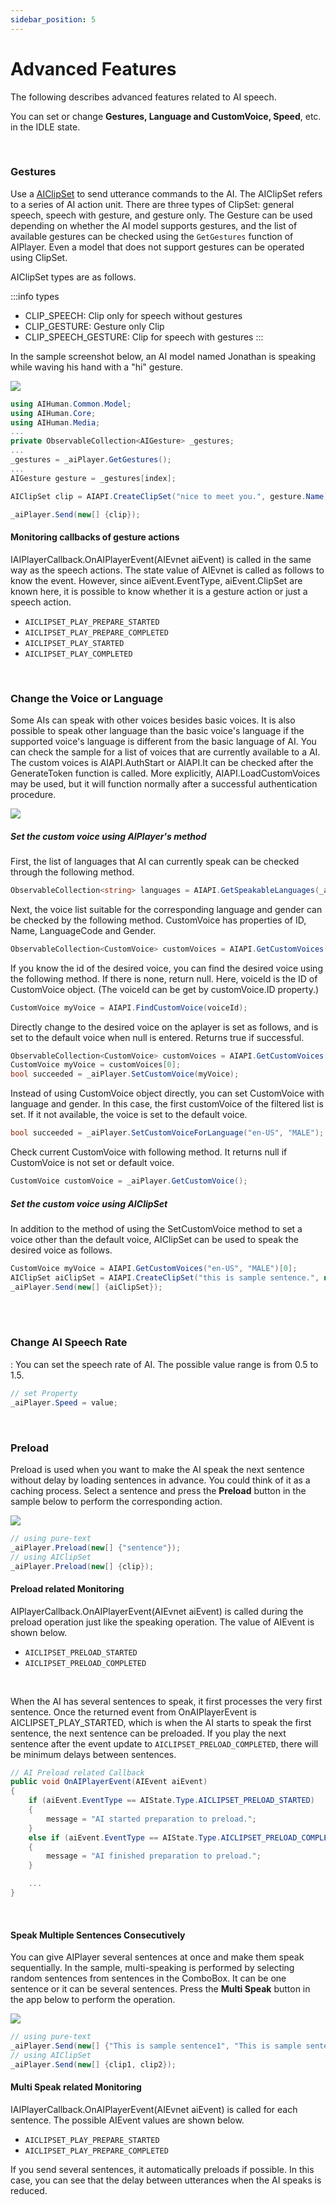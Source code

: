 ```yaml
---
sidebar_position: 5
---
```


# Advanced Features

The following describes advanced features related to AI speech.

You can set or change **Gestures, Language and CustomVoice, Speed**, etc. in the IDLE state.

<br/>

### Gestures

Use a [AIClipSet](../../../aihuman/windows-sdk/apis/aiclipset) to send utterance commands to the AI. The AIClipSet refers to a series of AI action unit. There are three types of ClipSet: general speech, speech with gesture, and gesture only. The Gesture can be used depending on whether the AI model supports gestures, and the list of available gestures can be checked using the `GetGestures` function of AIPlayer. Even a model that does not support gestures can be operated using ClipSet.

AIClipSet types are as follows.

:::info types

- CLIP_SPEECH: Clip only for speech without gestures
- CLIP_GESTURE: Gesture only Clip
- CLIP_SPEECH_GESTURE: Clip for speech with gestures
:::

In the sample screenshot below, an AI model named Jonathan is speaking while waving his hand with a "hi" gesture.

<img src="/img/aihuman/windows/gesture_1.4.x.png" />

```csharp
using AIHuman.Common.Model;
using AIHuman.Core;
using AIHuman.Media;
...
private ObservableCollection<AIGesture> _gestures;
...
_gestures = _aiPlayer.GetGestures();
...
AIGesture gesture = _gestures[index];

AIClipSet clip = AIAPI.CreateClipSet("nice to meet you.", gesture.Name);

_aiPlayer.Send(new[] {clip});
```

#### Monitoring callbacks of gesture actions

IAIPlayerCallback.OnAIPlayerEvent(AIEvnet aiEvent) is called in the same way as the speech actions. The state value of AIEvnet is called as follows to know the event. However, since aiEvent.EventType, aiEvent.ClipSet are known here, it is possible to know whether it is a gesture action or just a speech action.

- `AICLIPSET_PLAY_PREPARE_STARTED`
- `AICLIPSET_PLAY_PREPARE_COMPLETED`
- `AICLIPSET_PLAY_STARTED`
- `AICLIPSET_PLAY_COMPLETED`

<br/>

### Change the Voice or Language

Some AIs can speak with other voices besides basic voices. It is also possible to speak other language than the basic voice's language if the supported voice's language is different from the basic language of AI. You can check the sample for a list of voices that are currently available to a AI. The custom voices is AIAPI.AuthStart or AIAPI.It can be checked after the GenerateToken function is called. More explicitly, AIAPI.LoadCustomVoices may be used, but it will function normally after a successful authentication procedure.

<img src="/img/aihuman/windows/customvoice_1.4.x.png" />

<br/>

##### Set the custom voice using AIPlayer's method

First, the list of languages that AI can currently speak can be checked through the following method.

```csharp
ObservableCollection<string> languages = AIAPI.GetSpeakableLanguages(_aiPlayer.AIGender);
```

Next, the voice list suitable for the corresponding language and gender can be checked by the following method. CustomVoice has properties of ID, Name, LanguageCode and Gender.

```csharp
ObservableCollection<CustomVoice> customVoices = AIAPI.GetCustomVoices();
```

If you know the id of the desired voice, you can find the desired voice using the following method. If there is none, return null. Here, voiceId is the ID of CustomVoice object. (The voiceId can be get by customVoice.ID property.)

```csharp
CustomVoice myVoice = AIAPI.FindCustomVoice(voiceId);
```

Directly change to the desired voice on the aplayer is set as follows, and is set to the default voice when null is entered. Returns true if successful.

```csharp
ObservableCollection<CustomVoice> customVoices = AIAPI.GetCustomVoices();
CustomVoice myVoice = customVoices[0];
bool succeeded = _aiPlayer.SetCustomVoice(myVoice);
```

Instead of using CustomVoice object directly, you can set CustomVoice with language and gender. In this case, the first customVoice of the filtered list is set. If it not available, the voice is set to the default voice.

```csharp
bool succeeded = _aiPlayer.SetCustomVoiceForLanguage("en-US", "MALE");
```

Check current CustomVoice with following method. It returns null if CustomVoice is not set or default voice.

```csharp
CustomVoice customVoice = _aiPlayer.GetCustomVoice();
```

##### Set the custom voice using AIClipSet

In addition to the method of using the SetCustomVoice method to set a voice other than the default voice, AIClipSet can be used to speak the desired voice as follows.

```csharp
CustomVoice myVoice = AIAPI.GetCustomVoices("en-US", "MALE")[0];
AIClipSet aiClipSet = AIAPI.CreateClipSet("this is sample sentence.", null, myVoice);
_aiPlayer.Send(new[] {aiClipSet});
```

<br/>

<br/>

### Change AI Speech Rate

: You can set the speech rate of AI. The possible value range is from 0.5 to 1.5.

```csharp
// set Property
_aiPlayer.Speed = value;
```

<br/>

### Preload

Preload is used when you want to make the AI speak the next sentence without delay by loading sentences in advance. You could think of it as a caching process. Select a sentence and press the **Preload** button in the sample below to perform the corresponding action.

<img src="/img/aihuman/windows/preload_1.4.x.png" />

```csharp
// using pure-text
_aiPlayer.Preload(new[] {"sentence"});
// using AIClipSet
_aiPlayer.Preload(new[] {clip});
```

#### Preload related Monitoring

AIPlayerCallback.OnAIPlayerEvent(AIEvnet aiEvent) is called during the preload operation just like the speaking operation. The value of AIEvent is shown below.

- `AICLIPSET_PRELOAD_STARTED`
- `AICLIPSET_PRELOAD_COMPLETED`

<br/>

When the AI has several sentences to speak, it first processes the very first sentence. Once the returned event from OnAIPlayerEvent is AICLIPSET_PLAY_STARTED, which is when the AI starts to speak the first sentence, the next sentence can be preloaded. If you play the next sentence after the event update to `AICLIPSET_PRELOAD_COMPLETED`, there will be minimum delays between sentences.

```csharp
// AI Preload related Callback
public void OnAIPlayerEvent(AIEvent aiEvent)
{
    if (aiEvent.EventType == AIState.Type.AICLIPSET_PRELOAD_STARTED)
    {
        message = "AI started preparation to preload.";
    }
    else if (aiEvent.EventType == AIState.Type.AICLIPSET_PRELOAD_COMPLETED)
    {
        message = "AI finished preparation to preload.";
    }

    ...
}
```

<br/>

#### Speak Multiple Sentences Consecutively

You can give AIPlayer several sentences at once and make them speak sequentially. In the sample, multi-speaking is performed by selecting random sentences from sentences in the ComboBox. It can be one sentence or it can be several sentences. Press the **Multi Speak** button in the app below to perform the operation.

<img src="/img/aihuman/windows/multispeak_1.4.x.png" />

```csharp
// using pure-text
_aiPlayer.Send(new[] {"This is sample sentence1", "This is sample sentence2"});
// using AIClipSet
_aiPlayer.Send(new[] {clip1, clip2});
```

#### Multi Speak related Monitoring

IAIPlayerCallback.OnAIPlayerEvent(AIEvnet aiEvent) is called for each sentence. The possible AIEvent values are shown below.

- `AICLIPSET_PLAY_PREPARE_STARTED`
- `AICLIPSET_PLAY_PREPARE_COMPLETED`

If you send several sentences, it automatically preloads if possible. In this case, you can see that the delay between utterances when the AI speaks is reduced.
